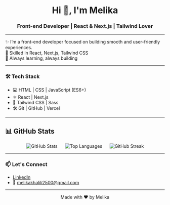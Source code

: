 <h1 align="center">Hi 👋, I'm Melika</h1>
<h3 align="center">Front-end Developer | React & Next.js | Tailwind Lover</h3>

---

✨ I’m a front-end developer focused on building smooth and user-friendly experiences.  
🚀 Skilled in React, Next.js, Tailwind CSS  
🌱 Always learning, always building

---

### 🛠️ Tech Stack
- 💻 HTML | CSS | JavaScript (ES6+)
- ⚛️ React | Next.js
- 🎨 Tailwind CSS | Sass
- 🛠 Git | GitHub | Vercel

---


## 📊 GitHub Stats

<div align="center">
<img src="https://github-readme-stats.vercel.app/api?username=MelikaKhalili&show_icons=true&theme=radical" alt="GitHub Stats" />
  &nbsp;&nbsp;&nbsp;&nbsp;
<img src="https://github-readme-stats.vercel.app/api/top-langs/?username=MelikaKhalili&layout=compact&theme=radical" alt="Top Languages" />
    &nbsp;&nbsp;&nbsp;&nbsp;
<img src="https://github-readme-streak-stats.herokuapp.com?user=MelikaKhalili&theme=radical" alt="GitHub Streak" />
</div>


---

### 📫 Let's Connect
- [LinkedIn](https://www.linkedin.com/in/melikakhalili/)
- 📧 melikakhalili2500@gmail.com

---

<p align="center">
  Made with ❤️ by Melika
</p>
